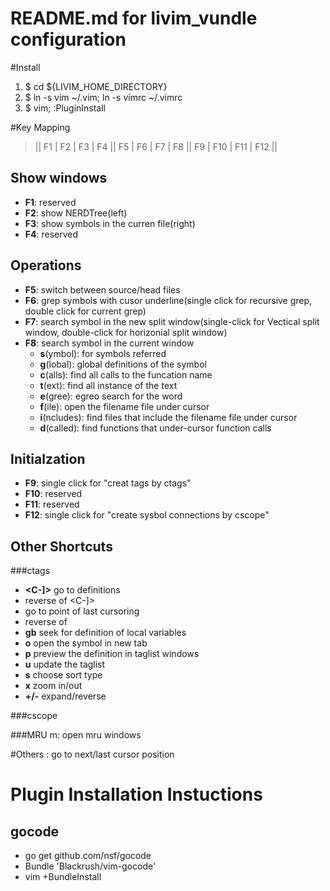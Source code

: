 **README.md** for livim\_vundle configuration
=============================================



#Install
1. $ cd ${LIVIM\_HOME\_DIRECTORY}
2. $ ln -s vim ~/.vim; ln -s vimrc ~/.vimrc
3. $ vim; :PluginInstall

#Key Mapping
> || F1 | F2 | F3 | F4 || F5 | F6 | F7 | F8 || F9 | F10 | F11 | F12 ||

## Show windows
* **F1**: reserved
* **F2**: show NERDTree(left)
* **F3**: show symbols in the curren file(right)
* **F4**: reserved
    
## Operations
* **F5**: switch between source/head files
* **F6**: grep symbols with cusor underline(single click for recursive grep, double click for current grep)
* **F7**: search symbol in the new split window(single-click <F7> for Vectical split window, double-click <F7> for horizonial split window)
* **F8**: search symbol in the current window
  * **s**(ymbol): for symbols referred
  * **g**(lobal): global definitions of the symbol
  * **c**(alls): find all calls to the funcation name
  * **t**(ext): find all instance of the text
  * **e**(gree): egreo search for the word
  * **f**(ile): open the filename file under cursor
  * **i**(ncludes): find files that include the filename file under cursor
  * **d**(called): find functions that under-cursor function calls

## Initialzation
* **F9**:  single click for "creat tags by ctags" 
* **F10**: reserved
* **F11**: reserved
* **F12**: single click for "create sysbol connections by cscope"
    
## Other Shortcuts
###ctags
* **<C-]>** go to definitions
* **<C-t>** reverse of <C-]>
* **<C-o>** go to point of last cursoring
* **<C-i>** reverse of <C-o>
* **gb** seek for definition of local variables
* **o** open the symbol in new tab
* **p** preview the definition in taglist windows
* **u** update the taglist
* **s** choose sort type
* **x** zoom in/out
* **+/-** expand/reverse

###cscope
    
###MRU
<leader>m: open mru windows

#Others
<C-i> <C-o>: go to next/last cursor position

# Plugin Installation Instuctions
## gocode
+ go get github.com/nsf/gocode
+ Bundle 'Blackrush/vim-gocode'
+ vim +BundleInstall
